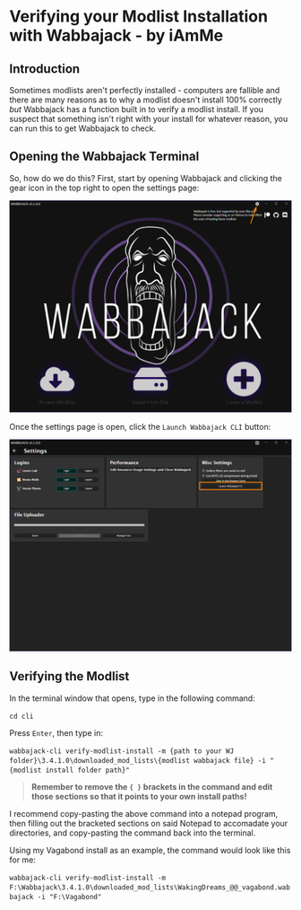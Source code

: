 # Verifying your Modlist Installation with Wabbajack - by iAmMe

## Introduction

Sometimes modlists aren't perfectly installed - computers are fallible and there are many reasons as to why a modlist doesn't install 100% correctly *but* Wabbajack has a function built in to verify a modlist install. If you suspect that something isn't right with your install for whatever reason, you can run this to get Wabbajack to check.

## Opening the Wabbajack Terminal

So, how do we do this? First, start by opening Wabbajack and clicking the gear icon in the top right to open the settings page:

![](https://raw.githubusercontent.com/iAmMe27/WoD/main/img/WJWindow.png)

Once the settings page is open, click the `Launch Wabbajack CLI` button:

![](https://raw.githubusercontent.com/iAmMe27/WoD/main/img/WJCLI.png)

## Verifying the Modlist

In the terminal window that opens, type in the following command:

`cd cli`

Press `Enter`, then type in:

`wabbajack-cli verify-modlist-install -m {path to your WJ folder}\3.4.1.0\downloaded_mod_lists\{modlist wabbajack file} -i "{modlist install folder path}"`

> **Remember to remove the `{ }` brackets in the command and edit those sections so that it points to your own install paths!**

I recommend copy-pasting the above command into a notepad program, then filling out the bracketed sections on said Notepad to accomadate your directories, and copy-pasting the command back into the terminal.

Using my Vagabond install as an example, the command would look like this for me:

`wabbajack-cli verify-modlist-install -m F:\Wabbajack\3.4.1.0\downloaded_mod_lists\WakingDreams_@@_vagabond.wabbajack -i "F:\Vagabond"`